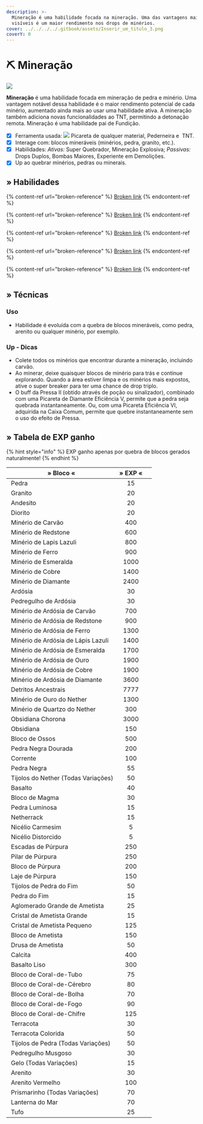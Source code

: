 ```yaml
---
description: >-
  Mineração é uma habilidade focada na mineração. Uma das vantagens mais
  visíveis é um maior rendimento nos drops de minérios.
cover: ../../../../.gitbook/assets/Inserir_um_titulo_3.png
coverY: 0
---
```


# ⛏️ Mineração

![](../../../../.gitbook/assets/MiningSkill.webp)

**Mineração** é uma habilidade focada em mineração de pedra e minério. Uma vantagem notável dessa habilidade é o maior rendimento potencial de cada minério, aumentado ainda mais ao usar uma habilidade ativa. A mineração também adiciona novas funcionalidades ao TNT, permitindo a detonação remota. Mineração é uma habilidade pai de Fundição.

* [x] Ferramenta usada: ![](../../../../.gitbook/assets/Pickaxe.webp) Picareta de qualquer material, <img src="../../../../.gitbook/assets/Flint_and_Steel_JE4_BE2.webp" alt="" data-size="line">Pederneira e <img src="../../../../.gitbook/assets/Dinamite.webp" alt="" data-size="line"> TNT.
* [x] Interage com: blocos mineráveis (minérios, pedra, granito, etc.).
* [x] Habilidades: _Ativas:_ Super Quebrador, Mineração Explosiva; _Passivas:_ Drops Duplos, Bombas Maiores, Experiente em Demolições.
* [x] Up ao quebrar minérios, pedras ou minerais.

## » Habilidades

{% content-ref url="broken-reference" %}
[Broken link](broken-reference)
{% endcontent-ref %}

{% content-ref url="broken-reference" %}
[Broken link](broken-reference)
{% endcontent-ref %}

{% content-ref url="broken-reference" %}
[Broken link](broken-reference)
{% endcontent-ref %}

{% content-ref url="broken-reference" %}
[Broken link](broken-reference)
{% endcontent-ref %}

{% content-ref url="broken-reference" %}
[Broken link](broken-reference)
{% endcontent-ref %}

## » Técnicas

### Uso

* Habilidade é evoluída com a quebra de blocos mineráveis, como pedra, arenito ou qualquer minério, por exemplo.&#x20;

### Up - Dicas

* Colete todos os minérios que encontrar durante a mineração, incluindo carvão.
* Ao minerar, deixe quaisquer blocos de minério para trás e continue explorando. Quando a área estiver limpa e os minérios mais expostos, ative o super breaker para ter uma chance de drop triplo.
* O buff da Pressa II (obtido através de poção ou sinalizador), combinado com uma Picareta de Diamante Eficiência V, permite que a pedra seja quebrada instantaneamente. Ou, com uma Picareta Eficiência VI, adquirida na Caixa Comum, permite que quebre instantaneamente sem o uso do efeito de Pressa.

## » Tabela de EXP ganho

{% hint style="info" %}
EXP ganho apenas por quebra de blocos gerados naturalmente!
{% endhint %}

<table><thead><tr><th>» Bloco «</th><th align="center">» EXP «</th><th data-hidden></th></tr></thead><tbody><tr><td><img src="../../../../.gitbook/assets/Stone.webp" alt="" data-size="line"> Pedra</td><td align="center">15</td><td></td></tr><tr><td><img src="../../../../.gitbook/assets/Granite_JE2_BE2.webp" alt="" data-size="line"> Granito</td><td align="center">20</td><td></td></tr><tr><td><img src="../../../../.gitbook/assets/Andesite_JE3_BE2.webp" alt="" data-size="line"> Andesito</td><td align="center">20</td><td></td></tr><tr><td><img src="../../../../.gitbook/assets/Diorite.webp" alt="" data-size="line"> Diorito</td><td align="center">20</td><td></td></tr><tr><td><img src="../../../../.gitbook/assets/Min%3Frio_de_carv%3Fo_EJ2_EB2 (1).webp" alt="" data-size="line"> Minério de Carvão</td><td align="center">400</td><td></td></tr><tr><td><img src="../../../../.gitbook/assets/Redstone_Ore_JE4_BE3 (1).webp" alt="" data-size="line"> Minério de Redstone</td><td align="center">600</td><td></td></tr><tr><td><img src="../../../../.gitbook/assets/Lapis_Lazuli_Ore_%28pre-release%29 (1).webp" alt="" data-size="line"> Minério de Lapis Lazuli</td><td align="center">800</td><td></td></tr><tr><td><img src="../../../../.gitbook/assets/Iron_Ore_JE2_BE2 (1).webp" alt="" data-size="line"> Minério de Ferro</td><td align="center">900</td><td></td></tr><tr><td><img src="../../../../.gitbook/assets/Emerald_Ore_JE4_BE3 (1).webp" alt="" data-size="line"> Minério de Esmeralda</td><td align="center">1000</td><td></td></tr><tr><td><img src="../../../../.gitbook/assets/Copper_Ore_%28W%29_BE2 (1).webp" alt="" data-size="line"> Minério de Cobre</td><td align="center">1400</td><td></td></tr><tr><td><img src="../../../../.gitbook/assets/Diamond_Ore_JE5_BE5 (1).webp" alt="" data-size="line"> Minério de Diamante</td><td align="center">2400</td><td></td></tr><tr><td><img src="../../../../.gitbook/assets/Deepslate_%28UD%29_BE1.webp" alt="" data-size="line"> Ardósia</td><td align="center">30</td><td></td></tr><tr><td><img src="../../../../.gitbook/assets/Cobbled_Deepslate_JE2_BE1 (1).webp" alt="" data-size="line"> Pedregulho de Ardósia</td><td align="center">30</td><td></td></tr><tr><td><img src="../../../../.gitbook/assets/Deepslate_Coal_Ore_JE1_BE2 (1).webp" alt="" data-size="line"> Minério de Ardósia de Carvão</td><td align="center">700</td><td></td></tr><tr><td><img src="../../../../.gitbook/assets/Deepslate_Redstone_Ore_JE2_BE1 (1).webp" alt="" data-size="line"> Minério de Ardósia de Redstone</td><td align="center">900</td><td></td></tr><tr><td><img src="../../../../.gitbook/assets/Deepslate_Iron_Ore_JE2_BE1 (1).webp" alt="" data-size="line"> Minério de Ardósia de Ferro</td><td align="center">1300</td><td></td></tr><tr><td><img src="../../../../.gitbook/assets/Deepslate_Lapis_Lazuli_Ore_JE2_BE1 (1).webp" alt="" data-size="line"> Minério de Ardósia de Lápis Lazuli</td><td align="center">1400</td><td></td></tr><tr><td><img src="../../../../.gitbook/assets/Deepslate_Emerald_Ore_JE1_BE1 (1).webp" alt="" data-size="line"> Minério de Ardósia de Esmeralda</td><td align="center">1700</td><td></td></tr><tr><td><img src="../../../../.gitbook/assets/Deepslate_Gold_Ore_JE2_BE1 (1).webp" alt="" data-size="line"> Minério de Ardósia de Ouro</td><td align="center">1900</td><td></td></tr><tr><td><img src="../../../../.gitbook/assets/Deepslate_Copper_Ore_JE1_BE1 (1).webp" alt="" data-size="line"> Minério de Ardósia de Cobre</td><td align="center">1900</td><td></td></tr><tr><td><img src="../../../../.gitbook/assets/Deepslate_Diamond_Ore_JE2_BE1 (1).webp" alt="" data-size="line"> Minério de Ardósia de Diamante</td><td align="center">3600</td><td></td></tr><tr><td><img src="../../../../.gitbook/assets/Ancient_Debris_JE1_BE1 (1).webp" alt="" data-size="line"> Detritos Ancestrais</td><td align="center">7777</td><td></td></tr><tr><td><img src="../../../../.gitbook/assets/Nether_Gold_Ore_JE1.webp" alt="" data-size="line"> Minério de Ouro do Nether</td><td align="center">1300</td><td></td></tr><tr><td><img src="../../../../.gitbook/assets/Nether_Quartz_Ore_JE3_BE2 (1).webp" alt="" data-size="line"> Minério de Quartzo do Nether</td><td align="center">300</td><td></td></tr><tr><td><img src="../../../../.gitbook/assets/Crying_Obsidian_JE1_BE1.webp" alt="" data-size="line"> Obsidiana Chorona</td><td align="center">3000</td><td></td></tr><tr><td><img src="../../../../.gitbook/assets/Obsidian_JE3_BE2.webp" alt="" data-size="line"> Obsidiana</td><td align="center">150</td><td></td></tr><tr><td><img src="../../../../.gitbook/assets/Bone_Block_%28UD%29_JE2_BE2.webp" alt="" data-size="line"> Bloco de Ossos</td><td align="center">500</td><td></td></tr><tr><td><img src="../../../../.gitbook/assets/Gilded_Blackstone_JE2_BE2.webp" alt="" data-size="line"> Pedra Negra Dourada</td><td align="center">200</td><td></td></tr><tr><td><img src="../../../../.gitbook/assets/Chain_%28UD%29_JE1_BE1.webp" alt="" data-size="line"> Corrente</td><td align="center">100</td><td></td></tr><tr><td><img src="../../../../.gitbook/assets/Blackstone_JE1_BE1.webp" alt="" data-size="line"> Pedra Negra</td><td align="center">55</td><td></td></tr><tr><td><img src="../../../../.gitbook/assets/Nether_Bricks_JE1_BE1.webp" alt="" data-size="line"> Tijolos do Nether (Todas Variações)</td><td align="center">50</td><td></td></tr><tr><td><img src="../../../../.gitbook/assets/Basalt_%28UD%29_JE1_BE1.webp" alt="" data-size="line"> Basalto</td><td align="center">40</td><td></td></tr><tr><td><img src="../../../../.gitbook/assets/Magma_Block_JE2_BE2.webp" alt="" data-size="line"> Bloco de Magma</td><td align="center">30</td><td></td></tr><tr><td><img src="../../../../.gitbook/assets/Glowstone_JE4_BE2.webp" alt="" data-size="line"> Pedra Luminosa</td><td align="center">15</td><td></td></tr><tr><td><img src="../../../../.gitbook/assets/Netherrack_JE4_BE2.webp" alt="" data-size="line"> Netherrack</td><td align="center">15</td><td></td></tr><tr><td><img src="../../../../.gitbook/assets/Crimson_Nylium_JE1_BE1.webp" alt="" data-size="line"> Nicélio Carmesim</td><td align="center">5</td><td></td></tr><tr><td><img src="../../../../.gitbook/assets/Warped_Nylium_JE1_BE1.webp" alt="" data-size="line"> Nicélio Distorcido</td><td align="center">5</td><td></td></tr><tr><td><img src="../../../../.gitbook/assets/Purpur_Stairs_%28N%29_JE1_BE1.webp" alt="" data-size="line"> Escadas de Púrpura</td><td align="center">250</td><td></td></tr><tr><td><img src="../../../../.gitbook/assets/Purpur_Pillar_%28UD%29_JE3_BE2.webp" alt="" data-size="line"> Pilar de Púrpura</td><td align="center">250</td><td></td></tr><tr><td><img src="../../../../.gitbook/assets/Purpur_Block_JE2_BE2.webp" alt="" data-size="line"> Bloco de Púrpura</td><td align="center">200</td><td></td></tr><tr><td><img src="../../../../.gitbook/assets/Purpur_Slab_JE2_BE2.webp" alt="" data-size="line"> Laje de Púrpura</td><td align="center">150</td><td></td></tr><tr><td><img src="../../../../.gitbook/assets/End_Stone_Bricks_JE2_BE2.webp" alt="" data-size="line"> Tijolos de Pedra do Fim</td><td align="center">50</td><td></td></tr><tr><td><img src="../../../../.gitbook/assets/End_Stone_JE3_BE2.webp" alt="" data-size="line"> Pedra do Fim</td><td align="center">15</td><td></td></tr><tr><td><img src="../../../../.gitbook/assets/Amethyst_Cluster_%28U%29_JE1.webp" alt="" data-size="line"> Aglomerado Grande de Ametista</td><td align="center">25</td><td></td></tr><tr><td><img src="../../../../.gitbook/assets/Large_Amethyst_Bud_%28U%29_JE1.webp" alt="" data-size="line"> Cristal de Ametista Grande</td><td align="center">15</td><td></td></tr><tr><td><img src="../../../../.gitbook/assets/Small_Amethyst_Bud_%28U%29_JE1.webp" alt="" data-size="line"> Cristal de Ametista Pequeno</td><td align="center">125</td><td></td></tr><tr><td><img src="../../../../.gitbook/assets/Block_of_Amethyst_JE2.webp" alt="" data-size="line"> Bloco de Ametista</td><td align="center">150</td><td></td></tr><tr><td><img src="../../../../.gitbook/assets/Budding_Amethyst_JE3_BE1.webp" alt="" data-size="line"> Drusa de Ametista</td><td align="center">50</td><td></td></tr><tr><td><img src="../../../../.gitbook/assets/Calcite_JE1.webp" alt="" data-size="line"> Calcita</td><td align="center">400</td><td></td></tr><tr><td><img src="../../../../.gitbook/assets/Smooth_Basalt_JE1_BE1.webp" alt="" data-size="line"> Basalto Liso</td><td align="center">300</td><td></td></tr><tr><td><img src="../../../../.gitbook/assets/Tube_Coral_Block.webp" alt="" data-size="line"> Bloco de Coral-de-Tubo</td><td align="center">75</td><td></td></tr><tr><td><img src="../../../../.gitbook/assets/Brain_Coral_Block_JE2_BE1.webp" alt="" data-size="line"> Bloco de Coral-de-Cérebro</td><td align="center">80</td><td></td></tr><tr><td><img src="../../../../.gitbook/assets/Bubble_Coral_Block.webp" alt="" data-size="line"> Bloco de Coral-de-Bolha</td><td align="center">70</td><td></td></tr><tr><td><img src="../../../../.gitbook/assets/Fire_Coral_Block.webp" alt="" data-size="line"> Bloco de Coral-de-Fogo</td><td align="center">90</td><td></td></tr><tr><td><img src="../../../../.gitbook/assets/Horn_Coral_Block_JE2_BE2.webp" alt="" data-size="line"> Bloco de Coral-de-Chifre</td><td align="center">125</td><td></td></tr><tr><td><img src="../../../../.gitbook/assets/Red_Terracotta_JE1_BE1.webp" alt="" data-size="line"> Terracota</td><td align="center">30</td><td></td></tr><tr><td><img src="../../../../.gitbook/assets/Blue_Terracotta_JE1_BE1.webp" alt="" data-size="line"> Terracota Colorida</td><td align="center">50</td><td></td></tr><tr><td><img src="../../../../.gitbook/assets/Stone_Bricks_JE3_BE2.webp" alt="" data-size="line"> Tijolos de Pedra (Todas Variações)</td><td align="center">50</td><td></td></tr><tr><td><img src="../../../../.gitbook/assets/Mossy_Cobblestone_JE3.webp" alt="" data-size="line"> Pedregulho Musgoso</td><td align="center">30</td><td></td></tr><tr><td><img src="../../../../.gitbook/assets/Ice_JE2_BE3.webp" alt="" data-size="line"> Gelo (Todas Variações)</td><td align="center">15</td><td></td></tr><tr><td><img src="../../../../.gitbook/assets/Sandstone_JE6_BE3.webp" alt="" data-size="line"> Arenito</td><td align="center">30</td><td></td></tr><tr><td><img src="../../../../.gitbook/assets/Cut_Red_Sandstone_JE4_BE2.webp" alt="" data-size="line"> Arenito Vermelho</td><td align="center">100</td><td></td></tr><tr><td><img src="../../../../.gitbook/assets/Prismarinho.webp" alt="" data-size="line"> Prismarinho (Todas Variações)</td><td align="center">70</td><td></td></tr><tr><td><img src="../../../../.gitbook/assets/Sea_Lantern_JE1.webp" alt="" data-size="line"> Lanterna do Mar</td><td align="center">70</td><td></td></tr><tr><td><img src="../../../../.gitbook/assets/Tuff_JE1_BE1.webp" alt="" data-size="line"> Tufo</td><td align="center">25</td><td></td></tr></tbody></table>
